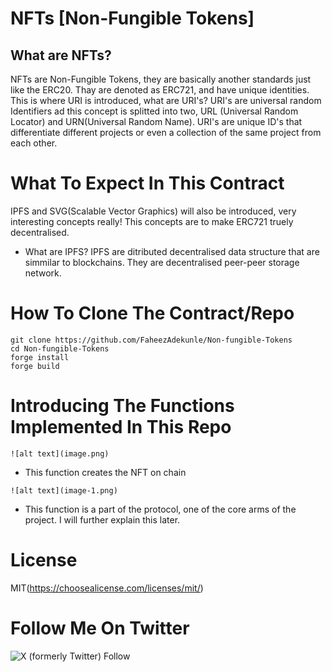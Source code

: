 # NFTs [Non-Fungible Tokens]

## What are NFTs?
 NFTs are Non-Fungible Tokens, they are basically another standards just like the ERC20. Thay are denoted as ERC721, and have unique identities. This is where URI is introduced, what are URI's? URI's are universal random Identifiers ad this concept is splitted into two, URL (Universal Random Locator) and URN(Universal Random Name). URI's are unique ID's that differentiate different projects or even a collection of the same project from each other.

# What To Expect In This Contract
 IPFS and SVG(Scalable Vector Graphics) will also be introduced, very interesting concepts really! This concepts are to make ERC721 truely decentralised.
  
 * What are IPFS? IPFS are ditributed decentralised data structure that are simmilar to blockchains. They are decentralised peer-peer storage network.

# How To Clone The Contract/Repo

```
git clone https://github.com/FaheezAdekunle/Non-fungible-Tokens
cd Non-fungible-Tokens
forge install
forge build
```

# Introducing The Functions Implemented In This Repo

 ```
 ![alt text](image.png)
 ```
* This function creates the NFT on chain

 ```
 ![alt text](image-1.png)
  ```
* This function is a part of the protocol, one of the core arms of the project. I will further explain this later.

# License
MIT(https://choosealicense.com/licenses/mit/)

# Follow Me On Twitter
![X (formerly Twitter) Follow](https://img.shields.io/twitter/follow/mibunna)
